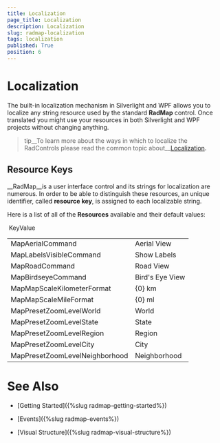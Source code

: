 ```yaml
---
title: Localization
page_title: Localization
description: Localization
slug: radmap-localization
tags: localization
published: True
position: 6
---
```


# Localization



The built-in localization mechanism in Silverlight and WPF allows you to localize any string resource used by the standard __RadMap__ control. Once translated you might use your resources in both Silverlight and WPF projects without changing anything.

>tip__To learn more about the ways in which to localize the RadControls please read the common topic about__[Localization](http://www.telerik.com/help/silverlight/common-localization.html)__.__

## Resource Keys

__RadMap__is a user interface control and its strings for localization are numerous. In order to be able to distinguish these resources, an unique identifier, called __resource key__, is assigned to each localizable string.

Here is a list of all of the __Resources__ available and their default values:


<table> <tr>KeyValue</tr><tr><td>MapAerialCommand</td><td>Aerial View</td></tr><tr><td>MapLabelsVisibleCommand</td><td>Show Labels</td></tr><tr><td>MapRoadCommand</td><td>Road View</td></tr><tr><td>MapBirdseyeCommand</td><td>Bird's Eye View</td></tr><tr><td>MapMapScaleKilometerFormat</td><td>{0} km</td></tr><tr><td>MapMapScaleMileFormat</td><td>{0} ml</td></tr><tr><td>MapPresetZoomLevelWorld</td><td>World</td></tr><tr><td>MapPresetZoomLevelState</td><td>State</td></tr><tr><td>MapPresetZoomLevelRegion</td><td>Region</td></tr><tr><td>MapPresetZoomLevelCity</td><td>City</td></tr><tr><td>MapPresetZoomLevelNeighborhood</td><td>Neighborhood</td></tr></table>

# See Also

 * [Getting Started]({%slug radmap-getting-started%})

 * [Events]({%slug radmap-events%})

 * [Visual Structure]({%slug radmap-visual-structure%})
